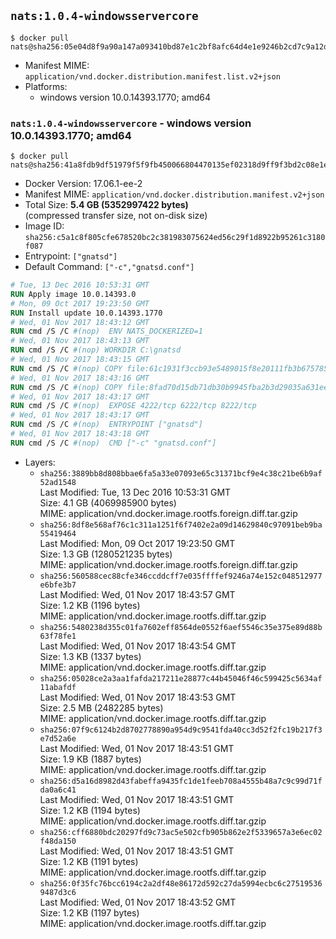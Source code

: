 ## `nats:1.0.4-windowsservercore`

```console
$ docker pull nats@sha256:05e04d8f9a90a147a093410bd87e1c2bf8afc64d4e1e9246b2cd7c9a12d5fc9c
```

-	Manifest MIME: `application/vnd.docker.distribution.manifest.list.v2+json`
-	Platforms:
	-	windows version 10.0.14393.1770; amd64

### `nats:1.0.4-windowsservercore` - windows version 10.0.14393.1770; amd64

```console
$ docker pull nats@sha256:41a8fdb9df51979f5f9fb450066804470135ef02318d9ff9f3bd2c08e1e5e24b
```

-	Docker Version: 17.06.1-ee-2
-	Manifest MIME: `application/vnd.docker.distribution.manifest.v2+json`
-	Total Size: **5.4 GB (5352997422 bytes)**  
	(compressed transfer size, not on-disk size)
-	Image ID: `sha256:c5a1c8f805cfe678520bc2c381983075624ed56c29f1d8922b95261c3180f087`
-	Entrypoint: `["gnatsd"]`
-	Default Command: `["-c","gnatsd.conf"]`

```dockerfile
# Tue, 13 Dec 2016 10:53:31 GMT
RUN Apply image 10.0.14393.0
# Mon, 09 Oct 2017 19:23:50 GMT
RUN Install update 10.0.14393.1770
# Wed, 01 Nov 2017 18:43:12 GMT
RUN cmd /S /C #(nop)  ENV NATS_DOCKERIZED=1
# Wed, 01 Nov 2017 18:43:13 GMT
RUN cmd /S /C #(nop) WORKDIR C:\gnatsd
# Wed, 01 Nov 2017 18:43:15 GMT
RUN cmd /S /C #(nop) COPY file:61c1931f3ccb93e5489015f8e20111fb3b675785d0003458700c148a3daff2df in gnatsd.exe 
# Wed, 01 Nov 2017 18:43:16 GMT
RUN cmd /S /C #(nop) COPY file:8fad70d15db71db30b9945fba2b3d29035a631ee4fe410e797aef6981c2a1879 in gnatsd.conf 
# Wed, 01 Nov 2017 18:43:17 GMT
RUN cmd /S /C #(nop)  EXPOSE 4222/tcp 6222/tcp 8222/tcp
# Wed, 01 Nov 2017 18:43:17 GMT
RUN cmd /S /C #(nop)  ENTRYPOINT ["gnatsd"]
# Wed, 01 Nov 2017 18:43:18 GMT
RUN cmd /S /C #(nop)  CMD ["-c" "gnatsd.conf"]
```

-	Layers:
	-	`sha256:3889bb8d808bbae6fa5a33e07093e65c31371bcf9e4c38c21be6b9af52ad1548`  
		Last Modified: Tue, 13 Dec 2016 10:53:31 GMT  
		Size: 4.1 GB (4069985900 bytes)  
		MIME: application/vnd.docker.image.rootfs.foreign.diff.tar.gzip
	-	`sha256:8df8e568af76c1c311a1251f6f7402e2a09d14629840c97091beb9ba55419464`  
		Last Modified: Mon, 09 Oct 2017 19:23:50 GMT  
		Size: 1.3 GB (1280521235 bytes)  
		MIME: application/vnd.docker.image.rootfs.foreign.diff.tar.gzip
	-	`sha256:560588cec88cfe346ccddcff7e035ffffef9246a74e152c048512977e6bfe3b7`  
		Last Modified: Wed, 01 Nov 2017 18:43:57 GMT  
		Size: 1.2 KB (1196 bytes)  
		MIME: application/vnd.docker.image.rootfs.diff.tar.gzip
	-	`sha256:5480238d355c01fa7602eff8564de0552f6aef5546c35e375e89d88b63f78fe1`  
		Last Modified: Wed, 01 Nov 2017 18:43:54 GMT  
		Size: 1.3 KB (1337 bytes)  
		MIME: application/vnd.docker.image.rootfs.diff.tar.gzip
	-	`sha256:05028ce2a3aa1fafda217211e28877c44b45046f46c599425c5634af11abafdf`  
		Last Modified: Wed, 01 Nov 2017 18:43:53 GMT  
		Size: 2.5 MB (2482285 bytes)  
		MIME: application/vnd.docker.image.rootfs.diff.tar.gzip
	-	`sha256:07f9c6124b2d8702778890a954d9c9541fda40cc3d52f2fc19b217f3e7d52a6e`  
		Last Modified: Wed, 01 Nov 2017 18:43:51 GMT  
		Size: 1.9 KB (1887 bytes)  
		MIME: application/vnd.docker.image.rootfs.diff.tar.gzip
	-	`sha256:d5a16d8982d43fabeffa9435fc1de1feeb708a4555b48a7c9c99d71fda0a6c41`  
		Last Modified: Wed, 01 Nov 2017 18:43:51 GMT  
		Size: 1.2 KB (1194 bytes)  
		MIME: application/vnd.docker.image.rootfs.diff.tar.gzip
	-	`sha256:cff6880bdc20297fd9c73ac5e502cfb905b862e2f5339657a3e6ec02f48da150`  
		Last Modified: Wed, 01 Nov 2017 18:43:51 GMT  
		Size: 1.2 KB (1191 bytes)  
		MIME: application/vnd.docker.image.rootfs.diff.tar.gzip
	-	`sha256:0f35fc76bcc6194c2a2df48e86172d592c27da5994ecbc6c275195369487d3c6`  
		Last Modified: Wed, 01 Nov 2017 18:43:52 GMT  
		Size: 1.2 KB (1197 bytes)  
		MIME: application/vnd.docker.image.rootfs.diff.tar.gzip
